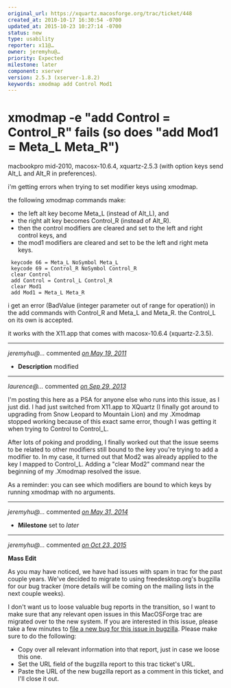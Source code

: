 ```yaml
---
original_url: https://xquartz.macosforge.org/trac/ticket/448
created_at: 2010-10-17 16:30:54 -0700
updated_at: 2015-10-23 10:27:14 -0700
status: new
type: usability
reporter: x11@…
owner: jeremyhu@…
priority: Expected
milestone: later
component: xserver
version: 2.5.3 (xserver-1.8.2)
keywords: xmodmap add Control Mod1
---
```


xmodmap -e "add Control = Control\_R" fails (so does "add Mod1 = Meta\_L Meta\_R")
==================================================================================


macbookpro mid-2010, macosx-10.6.4, xquartz-2.5.3
(with option keys send Alt\_L and Alt\_R in preferences).

i'm getting errors when trying to set modifier keys using xmodmap.

the following xmodmap commands make:

-   the left alt key become Meta\_L (instead of Alt\_L), and
-   the right alt key becomes Control\_R (instead of Alt\_R).
-   then the control modifiers are cleared and set to the left and right control keys, and
-   the mod1 modifiers are cleared and set to be the left and right meta keys.

<!-- -->

     keycode 66 = Meta_L NoSymbol Meta_L
     keycode 69 = Control_R NoSymbol Control_R
     clear Control
     add Control = Control_L Control_R
     clear Mod1
     add Mod1 = Meta_L Meta_R

i get an error (BadValue (integer parameter out of range for operation)) in the add commands with Control\_R and Meta\_L and Meta\_R. the Control\_L on its own is accepted.

it works with the X11.app that comes with macosx-10.6.4 (xquartz-2.3.5).



---

*jeremyhu@…* commented *[on May 19, 2011](https://xquartz.macosforge.org/trac/ticket/448#comment:1 "May 19, 2011 at 8:54 AM PDT")*

-   **Description** modified



---

*laurence@…* commented *[on Sep 29, 2013](https://xquartz.macosforge.org/trac/ticket/448#comment:2 "September 29, 2013 at 3:10 PM PDT")*

I'm posting this here as a PSA for anyone else who runs into this issue, as I just did. I had just switched from X11.app to XQuartz (I finally got around to upgrading from Snow Leopard to Mountain Lion) and my .Xmodmap stopped working because of this exact same error, though I was getting it when trying to Control to Control\_L.

After lots of poking and prodding, I finally worked out that the issue seems to be related to other modifiers still bound to the key you're trying to add a modifier to. In my case, it turned out that Mod2 was already applied to the key I mapped to Control\_L. Adding a "clear Mod2" command near the beginning of my .Xmodmap resolved the issue.

As a reminder: you can see which modifiers are bound to which keys by running xmodmap with no arguments.



---

*jeremyhu@…* commented *[on May 31, 2014](https://xquartz.macosforge.org/trac/ticket/448#comment:3 "May 31, 2014 at 3:39 AM PDT")*

-   **Milestone** set to *later*



---

*jeremyhu@…* commented *[on Oct 23, 2015](https://xquartz.macosforge.org/trac/ticket/448#comment:405 "October 23, 2015 at 10:27 AM PDT")*

**Mass Edit**

As you may have noticed, we have had issues with spam in trac for the past couple years. We've decided to migrate to using freedesktop.org's bugzilla for our bug tracker (more details will be coming on the mailing lists in the next couple weeks).

I don't want us to loose valuable bug reports in the transition, so I want to make sure that any relevant open issues in this MacOSForge trac are migrated over to the new system. If you are interested in this issue, please take a few minutes to [file a new bug for this issue in bugzilla](https://bugs.freedesktop.org/enter_bug.cgi?product=XQuartz&component=New%20Bugs). Please make sure to do the following:

-   Copy over all relevant information into that report, just in case we loose this one.
-   Set the URL field of the bugzilla report to this trac ticket's URL.
-   Paste the URL of the new bugzilla report as a comment in this ticket, and I'll close it out.



